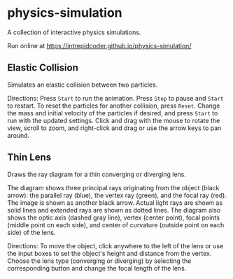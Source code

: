 # physics-simulation

A collection of interactive physics simulations.

Run online at https://intrepidcoder.github.io/physics-simulation/

## Elastic Collision

Simulates an elastic collision between two particles.

Directions: Press `Start` to run the animation. Press `Stop` to pause and `Start` to restart. To reset the particles for another collision, press `Reset`. Change the mass and initial velocity of the particles if desired, and press `Start` to run with the updated settings. Click and drag with the mouse to rotate the view, scroll to zoom, and right-click and drag or use the arrow keys to pan around.

## Thin Lens

Draws the ray diagram for a thin converging or diverging lens.

The diagram shows three principal rays originating from the object (black arrow): the parallel ray (blue), the vertex ray (green), and the focal ray (red). The image is shown as another black arrow.
Actual light rays are shown as solid lines and extended rays are shown as dotted lines. The diagram also shows the optic axis (dashed gray line), vertex (center point), focal points (middle point on each side), and center of curvature (outside point on each side) of the lens.

Directions: To move the object, click anywhere to the left of the lens or use the input boxes to set the object's height and distance from the vertex. Choose the lens type (converging or diverging) by selecting the corresponding button and change the focal length of the lens.
